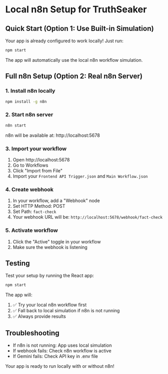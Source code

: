 # Local n8n Setup for TruthSeaker

## Quick Start (Option 1: Use Built-in Simulation)
Your app is already configured to work locally! Just run:
```bash
npm start
```
The app will automatically use the local n8n workflow simulation.

## Full n8n Setup (Option 2: Real n8n Server)

### 1. Install n8n locally
```bash
npm install -g n8n
```

### 2. Start n8n server
```bash
n8n start
```
n8n will be available at: http://localhost:5678

### 3. Import your workflow
1. Open http://localhost:5678
2. Go to Workflows
3. Click "Import from File"
4. Import your `Frontend API Trigger.json` and `Main Workflow.json`

### 4. Create webhook
1. In your workflow, add a "Webhook" node
2. Set HTTP Method: POST
3. Set Path: `fact-check`
4. Your webhook URL will be: `http://localhost:5678/webhook/fact-check`

### 5. Activate workflow
1. Click the "Active" toggle in your workflow
2. Make sure the webhook is listening

## Testing
Test your setup by running the React app:
```bash
npm start
```

The app will:
1. ✅ Try your local n8n workflow first
2. ✅ Fall back to local simulation if n8n is not running
3. ✅ Always provide results

## Troubleshooting
- If n8n is not running: App uses local simulation
- If webhook fails: Check n8n workflow is active
- If Gemini fails: Check API key in .env file

Your app is ready to run locally with or without n8n!